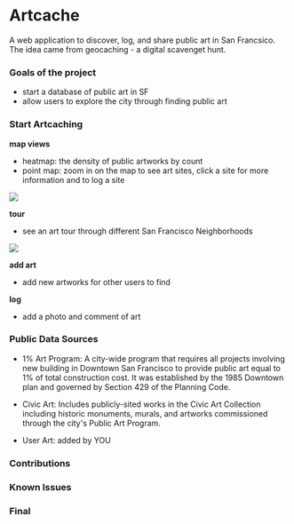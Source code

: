 # Artcache 
A web application to discover, log, and share public art in San Francsico. The idea came from geocaching - a digital scavenget hunt. 

### Goals of the project 
* start a database of public art in SF 
* allow users to explore the city through finding public art 

### Start Artcaching 
__map views__
* heatmap: the density of public artworks by count 
* point map: zoom in on the map to see art sites, click a site for more information and to log a site

![](map-views.gif)

__tour__
* see an art tour through different San Francisco Neighborhoods 

![](tour-art.gif)

__add art__
* add new artworks for other users to find 

__log__
* add a photo and comment of art 



### Public Data Sources 

* 1% Art Program: A city-wide program that requires all projects involving new building in Downtown San Francisco to provide 
public art equal to 1% of total construction cost. It was established by the 1985 Downtown plan and governed by Section 
429 of the Planning Code.

* Civic Art: Includes publicly-sited works in the Civic Art Collection including historic monuments, murals, and artworks 
commissioned through the city's Public Art Program.

* User Art: added by YOU

### Contributions 

### Known Issues 

### Final


